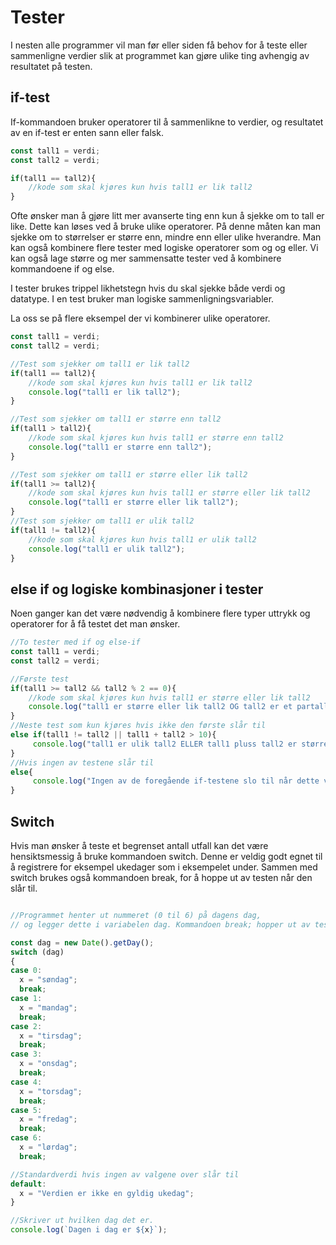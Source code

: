 Tester
======
I nesten alle programmer vil man før eller siden få behov for å teste eller sammenligne verdier slik at programmet kan gjøre ulike ting avhengig av resultatet på testen.

if-test
-------
If-kommandoen bruker operatorer til å sammenlikne to verdier, og resultatet av en if-test er enten sann eller falsk.

``` javascript
const tall1 = verdi;
const tall2 = verdi;

if(tall1 == tall2){
    //kode som skal kjøres kun hvis tall1 er lik tall2
}
```

Ofte ønsker man å gjøre litt mer avanserte ting enn kun å sjekke om to tall er like. Dette kan løses ved å bruke ulike operatorer. På denne måten kan man sjekke om to størrelser er større enn, mindre enn eller ulike hverandre. Man kan også kombinere flere tester med logiske operatorer som og og eller. Vi kan også lage større og mer sammensatte tester ved å kombinere kommandoene if og else.

I tester brukes trippel likhetstegn hvis du skal sjekke både verdi og datatype. I en test bruker man logiske sammenligningsvariabler.

La oss se på flere eksempel der vi kombinerer ulike operatorer.

``` javascript
const tall1 = verdi;
const tall2 = verdi;

//Test som sjekker om tall1 er lik tall2
if(tall1 == tall2){
    //kode som skal kjøres kun hvis tall1 er lik tall2
    console.log("tall1 er lik tall2");
}

//Test som sjekker om tall1 er større enn tall2
if(tall1 > tall2){
    //kode som skal kjøres kun hvis tall1 er større enn tall2
    console.log("tall1 er større enn tall2");
}

//Test som sjekker om tall1 er større eller lik tall2
if(tall1 >= tall2){
    //kode som skal kjøres kun hvis tall1 er større eller lik tall2
    console.log("tall1 er større eller lik tall2");
}
//Test som sjekker om tall1 er ulik tall2
if(tall1 != tall2){
    //kode som skal kjøres kun hvis tall1 er ulik tall2
    console.log("tall1 er ulik tall2");
}
```

else if og logiske kombinasjoner i tester
-----------------------------------------
Noen ganger kan det være nødvendig å kombinere flere typer uttrykk og operatorer for å få testet det man ønsker.

``` javascript
//To tester med if og else-if
const tall1 = verdi;
const tall2 = verdi;

//Første test
if(tall1 >= tall2 && tall2 % 2 == 0){
    //kode som skal kjøres kun hvis tall1 er større eller lik tall2
    console.log("tall1 er større eller lik tall2 OG tall2 er et partall");
}
//Neste test som kun kjøres hvis ikke den første slår til
else if(tall1 != tall2 || tall1 + tall2 > 10){
     console.log("tall1 er ulik tall2 ELLER tall1 pluss tall2 er større enn 10");
}
//Hvis ingen av testene slår til
else{
     console.log("Ingen av de foregående if-testene slo til når dette vises");
}
```

Switch
------

Hvis man ønsker å teste et begrenset antall utfall kan det være hensiktsmessig å bruke kommandoen switch. Denne er veldig godt egnet til å registrere for eksempel ukedager som i eksempelet under. Sammen med switch brukes også kommandoen break, for å hoppe ut av testen når den slår til.

``` javascript

//Programmet henter ut nummeret (0 til 6) på dagens dag,
// og legger dette i variabelen dag. Kommandoen break; hopper ut av testen.

const dag = new Date().getDay();
switch (dag)
{
case 0:
  x = "søndag";
  break;
case 1:
  x = "mandag";
  break;
case 2:
  x = "tirsdag";
  break;
case 3:
  x = "onsdag";
  break;
case 4:
  x = "torsdag";
  break;
case 5:
  x = "fredag";
  break;
case 6:
  x = "lørdag";
  break;

//Standardverdi hvis ingen av valgene over slår til
default:
  x = "Verdien er ikke en gyldig ukedag";
}

//Skriver ut hvilken dag det er.
console.log(`Dagen i dag er ${x}`);
```
